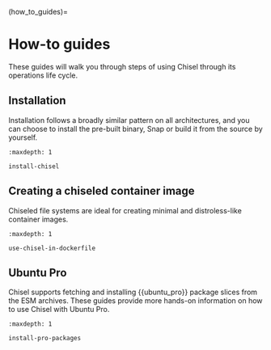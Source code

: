 (how_to_guides)=

# How-to guides

These guides will walk you through steps of using Chisel through its operations
life cycle.

## Installation

Installation follows a broadly similar pattern on all architectures, and you
can choose to install the pre-built binary, Snap or build it from the source by
yourself.

```{toctree}
:maxdepth: 1

install-chisel
```

## Creating a chiseled container image

Chiseled file systems are ideal for creating minimal and distroless-like
container images.

```{toctree}
:maxdepth: 1

use-chisel-in-dockerfile
```

## Ubuntu Pro

Chisel supports fetching and installing {{ubuntu_pro}} package slices from the ESM
archives. These guides provide more hands-on information on how to use Chisel
with Ubuntu Pro.

```{toctree}
:maxdepth: 1

install-pro-packages
```
